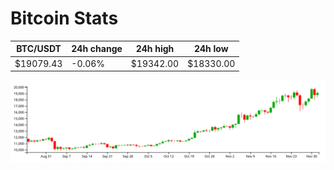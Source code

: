 # Bitcoin Stats

BTC/USDT|24h change|24h high|24h low|
|---|---|---|---|
|$19079.43|-0.06%|$19342.00|$18330.00|

<img src="./chart.svg">
